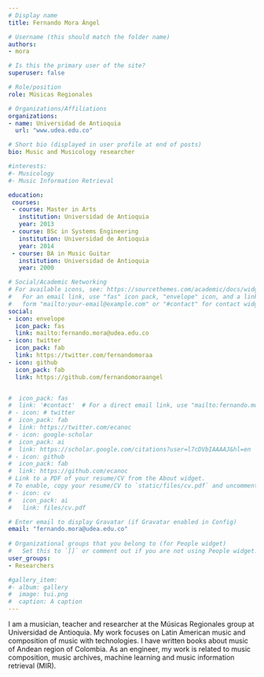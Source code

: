 ```yaml
---
# Display name
title: Fernando Mora Ángel

# Username (this should match the folder name)
authors:
- mora

# Is this the primary user of the site?
superuser: false

# Role/position
role: Músicas Regionales

# Organizations/Affiliations
organizations:
- name: Universidad de Antioquia
  url: "www.udea.edu.co"

# Short bio (displayed in user profile at end of posts)
bio: Music and Musicology researcher

#interests:
#- Musicology 
#- Music Information Retrieval 

education:
 courses:
 - course: Master in Arts
   institution: Universidad de Antioquia
   year: 2013
 - course: BSc in Systems Engineering
   institution: Universidad de Antioquia
   year: 2014
 - course: BA in Music Guitar
   institution: Universidad de Antioquia
   year: 2000

# Social/Academic Networking
# For available icons, see: https://sourcethemes.com/academic/docs/widgets/#icons
#   For an email link, use "fas" icon pack, "envelope" icon, and a link in the
#   form "mailto:your-email@example.com" or "#contact" for contact widget.
social:
- icon: envelope
  icon_pack: fas
  link: mailto:fernando.mora@udea.edu.co
- icon: twitter
  icon_pack: fab
  link: https://twitter.com/fernandomoraa
- icon: github
  icon_pack: fab
  link: https://github.com/fernandomoraangel


#  icon_pack: fas
#  link: '#contact'  # For a direct email link, use "mailto:fernando.mora@udea.edu.co".
# - icon: # twitter
#  icon_pack: fab
#  link: https://twitter.com/ecanoc
# - icon: google-scholar
#  icon_pack: ai
#  link: https://scholar.google.com/citations?user=l7cDVbIAAAAJ&hl=en
# - icon: github
#  icon_pack: fab
#  link: https://github.com/ecanoc
# Link to a PDF of your resume/CV from the About widget.
# To enable, copy your resume/CV to `static/files/cv.pdf` and uncomment the lines below.  
# - icon: cv
#   icon_pack: ai
#   link: files/cv.pdf

# Enter email to display Gravatar (if Gravatar enabled in Config)
email: "fernando.mora@udea.edu.co"
  
# Organizational groups that you belong to (for People widget)
#   Set this to `[]` or comment out if you are not using People widget.  
user_groups:
- Researchers

#gallery_item:
#- album: gallery
#  image: tui.png
#  caption: A caption
---
```


I am a musician, teacher and researcher at the Músicas Regionales group at Universidad de Antioquia. 
My work  focuses on Latin American music and composition of music with technologies. 
I have written books about music of Andean region of Colombia. 
As an engineer, my work is related to music composition, music archives, machine learning and music information retrieval (MIR).



 
 
